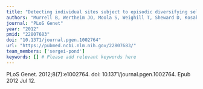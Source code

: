 ```yaml
---
title: "Detecting individual sites subject to episodic diversifying selection"
authors: "Murrell B, Wertheim JO, Moola S, Weighill T, Sheward D, Kosakovsky Pond SL, Scheffler K."
journal: "PLoS Genet"
year: "2012"
pmid: "22807683"
doi: "10.1371/journal.pgen.1002764"
url: "https://pubmed.ncbi.nlm.nih.gov/22807683/"
team_members: ['sergei-pond']
keywords: [] # Please add relevant keywords here
---
```

PLoS Genet. 2012;8(7):e1002764. doi: 10.1371/journal.pgen.1002764. Epub 2012 Jul 12.